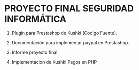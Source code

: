 # PROYECTO FINAL SEGURIDAD INFORMÁTICA

1. Plugin para Prestashop de Kushki (Codigo Fuente).

2. Documentación para implementar paypal en Prestashop.

3. Informe proyecto final

4. Implementacion de Kushki Pagos en PHP
